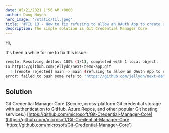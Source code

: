 ```yaml
---
date: 05/21/2021 1:56 AM +0800
author: Dung Huynh
hero_image: '/static/til.jpeg'
title: '#TIL 13 - How to fix refusing to allow an OAuth App to create or update workflow'
description: The simple solution is Git Credential Manager Core
---
```


Hi,

It's been a while for me to fix this issue:

```sh
remote: Resolving deltas: 100% (1/1), completed with 1 local object.
To https://github.com/jellydn/next-demo-app.git
  ! [remote rejected] main -> main (refusing to allow an OAuth App to create or update workflow `.github/workflows/codechecks.yml` without `workflow` scope)
error: failed to push some refs to 'https://github.com/jellydn/next-demo-app.git'
```

## Solution

Git Credential Manager Core (Secure, cross-platform Git credential storage with authentication to GitHub, Azure Repos, and other popular Git hosting services.)
[https://github.com/microsoft/Git-Credential-Manager-Core](https://github.com/microsoft/Git-Credential-Manager-Core 'https://github.com/microsoft/Git-Credential-Manager-Core')
